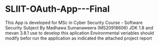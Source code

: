 # SLIIT-OAuth-App---Final
This App is developed for MSc in Cyber Security Course - Software Security Subject By Madhawa Sumanaweera (MS20918606)
JDK 1.8 and mevan 3.8.1 use to develop this aplication
Environmental veriables should modify befor run the application as indicated the attached project report 
